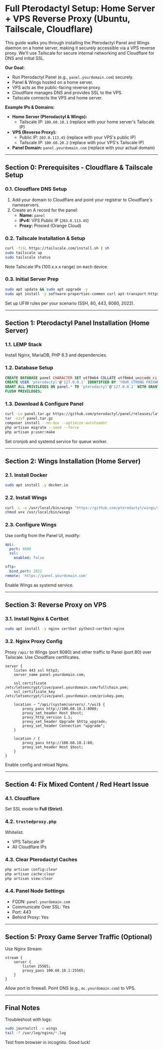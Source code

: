 
# Full Pterodactyl Setup: Home Server + VPS Reverse Proxy (Ubuntu, Tailscale, Cloudflare)

This guide walks you through installing the Pterodactyl Panel and Wings daemon on a home server, making it securely accessible via a VPS reverse proxy. We'll use Tailscale for secure internal networking and Cloudflare for DNS and initial SSL.

**Our Goal:**
* Run Pterodactyl Panel (e.g., `panel.yourdomain.com`) securely.
* Panel & Wings hosted on a home server.
* VPS acts as the public-facing reverse proxy.
* Cloudflare manages DNS and provides SSL to the VPS.
* Tailscale connects the VPS and home server.

**Example IPs & Domains:**
* **Home Server (Pterodactyl & Wings):**
    * Tailscale IP: `100.60.10.1` (replace with your home server's Tailscale IP)
* **VPS (Reverse Proxy):**
    * Public IP: `203.0.113.45` (replace with your VPS's public IP)
    * Tailscale IP: `100.60.20.2` (replace with your VPS's Tailscale IP)
* **Panel Domain:** `panel.yourdomain.com` (replace with your actual domain)

---

## Section 0: Prerequisites - Cloudflare & Tailscale Setup

### 0.1. Cloudflare DNS Setup
1. Add your domain to Cloudflare and point your registrar to Cloudflare's nameservers.
2. Create an A record for the panel:
   - **Name:** `panel`
   - **IPv4:** VPS Public IP (`203.0.113.45`)
   - **Proxy:** Proxied (Orange Cloud)

### 0.2. Tailscale Installation & Setup
```bash
curl -fsSL https://tailscale.com/install.sh | sh
sudo tailscale up
sudo tailscale status
```
Note Tailscale IPs (100.x.x.x range) on each device.

### 0.3. Initial Server Prep
```bash
sudo apt update && sudo apt upgrade -y
sudo apt install -y software-properties-common curl apt-transport-https ca-certificates gnupg ufw
```
Set up UFW rules per your scenario (SSH, 80, 443, 8080, 2022).

---

## Section 1: Pterodactyl Panel Installation (Home Server)

### 1.1. LEMP Stack
Install Nginx, MariaDB, PHP 8.3 and dependencies.

### 1.2. Database Setup
```sql
CREATE DATABASE panel CHARACTER SET utf8mb4 COLLATE utf8mb4_unicode_ci;
CREATE USER 'pterodactyl'@'127.0.0.1' IDENTIFIED BY 'YOUR_STRONG_PASSWORD_HERE';
GRANT ALL PRIVILEGES ON panel.* TO 'pterodactyl'@'127.0.0.1' WITH GRANT OPTION;
FLUSH PRIVILEGES;
```

### 1.3. Download & Configure Panel
```bash
curl -Lo panel.tar.gz https://github.com/pterodactyl/panel/releases/latest/download/panel.tar.gz
tar -xzvf panel.tar.gz
composer install --no-dev --optimize-autoloader
php artisan migrate --seed --force
php artisan p:user:make
```

Set cronjob and systemd service for queue worker.

---

## Section 2: Wings Installation (Home Server)

### 2.1. Install Docker
```bash
sudo apt install -y docker.io
```

### 2.2. Install Wings
```bash
curl -L -o /usr/local/bin/wings "https://github.com/pterodactyl/wings/releases/latest/download/wings_linux_amd64"
chmod u+x /usr/local/bin/wings
```

### 2.3. Configure Wings
Use config from the Panel UI, modify:
```yaml
api:
  port: 8080
  ssl:
    enabled: false

sftp:
  bind_port: 2022
remote: 'https://panel.yourdomain.com'
```

Enable Wings as systemd service.

---

## Section 3: Reverse Proxy on VPS

### 3.1. Install Nginx & Certbot
```bash
sudo apt install -y nginx certbot python3-certbot-nginx
```

### 3.2. Nginx Proxy Config
Proxy `/api/` to Wings (port 8080) and other traffic to Panel (port 80) over Tailscale. Use Cloudflare certificates.

```nginx
server {
    listen 443 ssl http2;
    server_name panel.yourdomain.com;

    ssl_certificate /etc/letsencrypt/live/panel.yourdomain.com/fullchain.pem;
    ssl_certificate_key /etc/letsencrypt/live/panel.yourdomain.com/privkey.pem;

    location ~ ^/api/(system|servers/.*/ws)$ {
        proxy_pass http://100.60.10.1:8080;
        proxy_set_header Host $host;
        proxy_http_version 1.1;
        proxy_set_header Upgrade $http_upgrade;
        proxy_set_header Connection "upgrade";
    }

    location / {
        proxy_pass http://100.60.10.1:80;
        proxy_set_header Host $host;
    }
}
```

Enable config and reload Nginx.

---

## Section 4: Fix Mixed Content / Red Heart Issue

### 4.1. Cloudflare
Set SSL mode to **Full (Strict)**.

### 4.2. `trustedproxy.php`
Whitelist:
- VPS Tailscale IP
- All Cloudflare IPs

### 4.3. Clear Pterodactyl Caches
```bash
php artisan config:clear
php artisan cache:clear
php artisan view:clear
```

### 4.4. Panel Node Settings
- FQDN: `panel.yourdomain.com`
- Communicate Over SSL: Yes
- Port: 443
- Behind Proxy: Yes

---

## Section 5: Proxy Game Server Traffic (Optional)

Use Nginx Stream:
```nginx
stream {
    server {
        listen 25565;
        proxy_pass 100.60.10.1:25565;
    }
}
```
Allow port in firewall. Point DNS (e.g., `mc.yourdomain.com`) to VPS.

---

## Final Notes

Troubleshoot with logs:
```bash
sudo journalctl -u wings
tail -f /var/log/nginx/*.log
```

Test from browser in incognito. Good luck!
```
